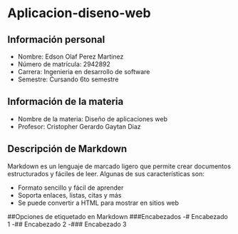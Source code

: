 # Aplicacion-diseno-web

## Información personal

- Nombre: Edson Olaf Perez Martinez
- Número de matrícula: 2942892
- Carrera: Ingenieria en desarrollo de software
- Semestre: Cursando 6to semestre

## Información de la materia

- Nombre de la materia: Diseño de aplicaciones web
- Profesor: Cristopher Gerardo Gaytan Diaz

## Descripción de Markdown

Markdown es un lenguaje de marcado ligero que permite crear documentos estructurados y fáciles de leer. Algunas de sus características son:

- Formato sencillo y fácil de aprender
- Soporta enlaces, listas, citas y más
- Se puede convertir a HTML para mostrar en sitios web

##Opciones de etiquetado en Markdown
###Encabezados
-# Encabezado 1
-## Encabezado 2
-### Encabezado 3
